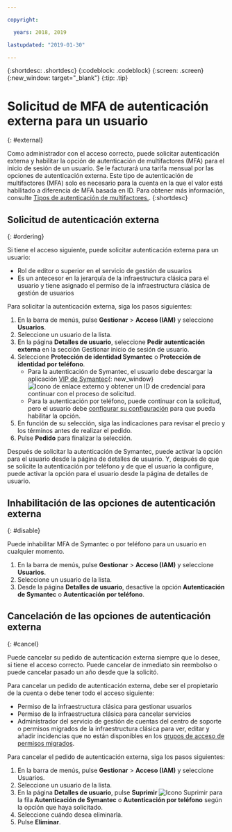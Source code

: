 ```yaml
---

copyright:

  years: 2018, 2019

lastupdated: "2019-01-30"

---
```


{:shortdesc: .shortdesc}
{:codeblock: .codeblock}
{:screen: .screen}
{:new_window: target="_blank"}
{:tip: .tip}

# Solicitud de MFA de autenticación externa para un usuario
{: #external}

Como administrador con el acceso correcto, puede solicitar autenticación externa y habilitar la opción de autenticación de multifactores (MFA) para el inicio de sesión de un usuario. Se le facturará una tarifa mensual por las opciones de autenticación externa. Este tipo de autenticación de multifactores (MFA) solo es necesario para la cuenta en la que el valor está habilitado a diferencia de MFA basada en ID. Para obtener más información, consulte [Tipos de autenticación de multifactores.](/docs/iam?topic=iam-types#types).
{:shortdesc}

## Solicitud de autenticación externa
{: #ordering}

Si tiene el acceso siguiente, puede solicitar autenticación externa para un usuario:

* Rol de editor o superior en el servicio de gestión de usuarios
* Es un antecesor en la jerarquía de la infraestructura clásica para el usuario y tiene asignado el permiso de la infraestructura clásica de gestión de usuarios

Para solicitar la autenticación externa, siga los pasos siguientes:

1. En la barra de menús, pulse **Gestionar** &gt; **Acceso (IAM)** y seleccione **Usuarios**.
2. Seleccione un usuario de la lista.
3. En la página **Detalles de usuario**, seleccione **Pedir autenticación externa** en la sección Gestionar inicio de sesión de usuario.
4. Seleccione **Protección de identidad Symantec** o **Protección de identidad por teléfono**.
    * Para la autenticación de Symantec, el usuario debe descargar la aplicación [VIP de Symantec](https://vip.symantec.com/){: new_window} ![Icono de enlace externo](../icons/launch-glyph.svg) y obtener un ID de credencial para continuar con el proceso de solicitud.
    * Para la autenticación por teléfono, puede continuar con la solicitud, pero el usuario debe [configurar su configuración](/docs/account?topic=account-third-party-MFA#third-party-MFA) para que pueda habilitar la opción.
5. En función de su selección, siga las indicaciones para revisar el precio y los términos antes de realizar el pedido.
6. Pulse **Pedido** para finalizar la selección.

Después de solicitar la autenticación de Symantec, puede activar la opción para el usuario desde la página de detalles de usuario. Y, después de que se solicite la autenticación por teléfono y de que el usuario la configure, puede activar la opción para el usuario desde la página de detalles de usuario.

## Inhabilitación de las opciones de autenticación externa
{: #disable}

Puede inhabilitar MFA de Symantec o por teléfono para un usuario en cualquier momento.

1. En la barra de menús, pulse **Gestionar** &gt; **Acceso (IAM)** y seleccione **Usuarios**.
2. Seleccione un usuario de la lista.
3. Desde la página **Detalles de usuario**, desactive la opción **Autenticación de Symantec** o **Autenticación por teléfono**.

## Cancelación de las opciones de autenticación externa
{: #cancel}

Puede cancelar su pedido de autenticación externa siempre que lo desee, si tiene el acceso correcto. Puede cancelar de inmediato sin reembolso o puede cancelar pasado un año desde que la solicitó.

Para cancelar un pedido de autenticación externa, debe ser el propietario de la cuenta o debe tener todo el acceso siguiente:

* Permiso de la infraestructura clásica para gestionar usuarios
* Permiso de la infraestructura clásica para cancelar servicios
* Administrador del servicio de gestión de cuentas del centro de soporte o permisos migrados de la infraestructura clásica para ver, editar y añadir incidencias que no están disponibles en los [grupos de acceso de permisos migrados](/docs/iam?topic=iam-predefined#predefined).

Para cancelar el pedido de autenticación externa, siga los pasos siguientes:

1. En la barra de menús, pulse **Gestionar** &gt; **Acceso (IAM)** y seleccione Usuarios.
2. Seleccione un usuario de la lista.
3. En la página **Detalles de usuario**, pulse **Suprimir** ![Icono Suprimir](../icons/icon_trash.svg) para la fila **Autenticación de Symantec** o **Autenticación por teléfono** según la opción que haya solicitado.
4. Seleccione cuándo desea eliminarla.
5. Pulse **Eliminar**.

